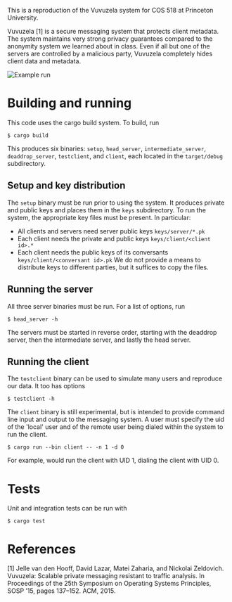 This is a reproduction of the Vuvuzela system for COS 518 at Princeton University.

Vuvuzela [1] is a secure messaging system that protects client metadata. The system maintains very strong privacy guarantees compared to the anonymity system we learned about in class. Even if all but one of the servers are controlled by a malicious party, Vuvuzela completely hides client data and metadata.

![](conf.gif "Example run")


# Building and running
This code uses the cargo build system. To build, run
```
$ cargo build
```
This produces six binaries: `setup`, `head_server`, `intermediate_server`, `deaddrop_server`, `testclient`, and `client`, each located in the `target/debug` subdirectory.

## Setup and key distribution
The `setup` binary must be run prior to using the system. It produces private and public keys and places them in the `keys` subdirectory. To run the system, the appropriate key files must be present. In particular:
* All clients and servers need server public keys `keys/server/*.pk`
* Each client needs the private and public keys `keys/client/<client id>.*`
* Each client needs the public keys of its conversants `keys/client/<conversant id>.pk`
We do not provide a means to distribute keys to different parties, but it suffices to copy the files.

## Running the server
All three server binaries must be run. For a list of options, run
```
$ head_server -h
```

The servers must be started in reverse order, starting with the deaddrop server, then the intermediate server, and lastly the head server.

## Running the client
The `testclient` binary can be used to simulate many users and reproduce our data. It too has options
```
$ testclient -h
```
The `client` binary is still experimental, but is intended to provide command line input and output to the messaging system. A user must specify the uid of the 'local' user and of the remote user being dialed within the system to run the client.

```
$ cargo run --bin client -- -n 1 -d 0
```

For example, would run the client with UID 1, dialing the client with UID 0.

# Tests
Unit and integration tests can be run with
```
$ cargo test
```

# References

[1] Jelle van den Hooff, David Lazar, Matei Zaharia, and Nickolai Zeldovich. Vuvuzela: Scalable private messaging resistant to traffic analysis. In Proceedings of the 25th Symposium on Operating Systems Principles, SOSP ’15, pages 137–152. ACM, 2015.
